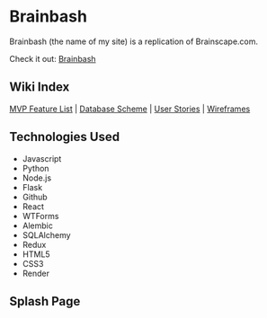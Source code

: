 # Brainbash

Brainbash (the name of my site) is a replication of Brainscape.com.

Check it out: [Brainbash](https://brainbash.onrender.com/)

## Wiki Index
[MVP Feature List](https://github.com/JohnTimothyCruz/AA-Capstone-Project/wiki/MVP-Feature-List) |
[Database Scheme](https://github.com/JohnTimothyCruz/AA-Capstone-Project/wiki/Database-Schema) |
[User Stories](https://github.com/JohnTimothyCruz/AA-Capstone-Project/wiki/User-Stories) |
[Wireframes](https://github.com/JohnTimothyCruz/AA-Capstone-Project/wiki/Wireframes)

## Technologies Used
<ul>
    <li>Javascript</li>
    <li>Python</li>
    <li>Node.js</li>
    <li>Flask</li>
    <li>Github</li>
    <li>React</li>
    <li>WTForms</li>
    <li>Alembic</li>
    <li>SQLAlchemy</li>
    <li>Redux</li>
    <li>HTML5</li>
    <li>CSS3</li>
    <li>Render</li>
</ul>

## Splash Page
